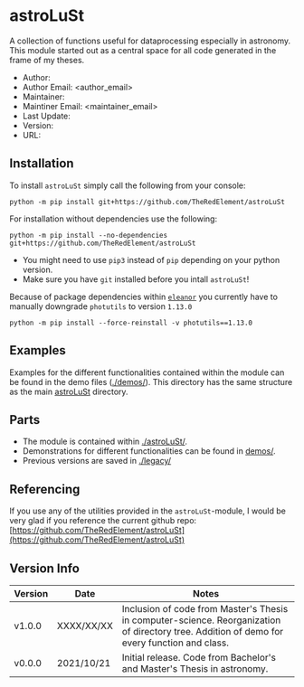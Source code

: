 # astroLuSt

A collection of functions useful for dataprocessing especially in astronomy.
This module started out as a central space for all code generated in the frame of my theses.

* Author: <author>
* Author Email: <author_email>
* Maintainer: <maintainer>
* Maintiner Email: <maintainer_email>
* Last Update: <lastupdate>
* Version: <version>
* URL: <url>

## Installation

To install `astroLuSt` simply call the following from your console:
```shell
python -m pip install git+https://github.com/TheRedElement/astroLuSt
```
For installation without dependencies use the following:
```shell
python -m pip install --no-dependencies git+https://github.com/TheRedElement/astroLuSt
```
* You might need to use `pip3` instead of `pip` depending on your python version.
* Make sure you have `git` installed before you intall `astroLuSt`!

Because of package dependencies within [`eleanor`](https://adina.feinste.in/eleanor/) you currently have to manually downgrade `photutils` to version `1.13.0`
```shell
python -m pip install --force-reinstall -v photutils==1.13.0
```

## Examples

Examples for the different functionalities contained within the module can be found in the demo files ([./demos/](./demos/)).
This directory has the same structure as  the main [astroLuSt](./astroLuSt/) directory.

## Parts

* The module is contained within [./astroLuSt/](./astroLuSt/).
* Demonstrations for different functionalities can be found in [demos/](./demos/).
* Previous versions are saved in [./legacy/](./legacy/)

## Referencing

If you use any of the utilities provided in the `astroLuSt`-module, I would be very glad if you reference the current github repo:
[https://github.com/TheRedElement/astroLuSt](https://github.com/TheRedElement/astroLuSt)

## Version Info

| Version   | Date  | Notes |
| -         | -     | -     |
| v1.0.0    | XXXX/XX/XX    | Inclusion of  code from Master's Thesis in computer-science. Reorganization of directory tree. Addition of demo for every function and class.|
| v0.0.0    | 2021/10/21    | Initial release. Code from Bachelor's and Master's Thesis in astronomy. |